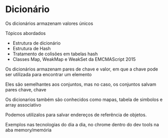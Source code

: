 # Dicionário

Os dicionários armazenam valores únicos

Tópicos abordados

- Estrutura de dicionário
- Estrutura de Hash
- Tratamento de colisões em tabelas hash
- Classes Map, WeakMap e WeakSet da EMCMAScript 2015

Os dicionários armazenam pares de chave e valor, em que a chave pode ser utilizada para encontrar um elemento

Eles são semelhantes aos conjuntos, mas no caso, os conjuntos salvam pares chave, chave

Os dicionarios também são conhecidos como mapas, tabela de simbolos e array associativo

Podemos utilizalos para salvar endereços de referência de objetos.

Exemplos nas tecnologias do dia a dia, no chrome dentro do dev tools na aba memory/memória
